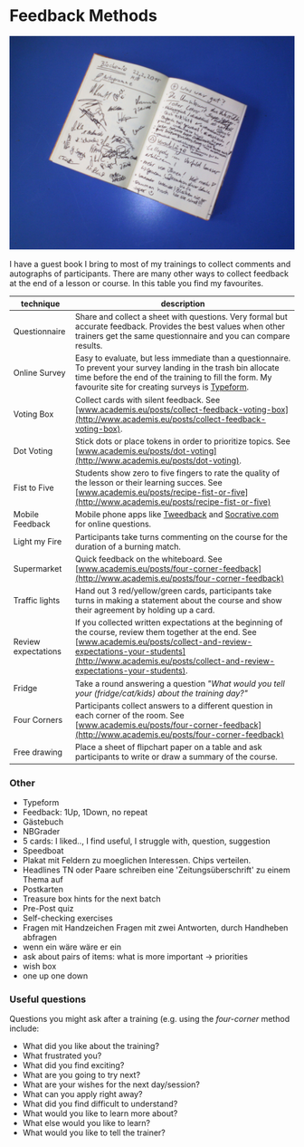 
# Feedback Methods

![guest book](../images/guestbook.jpg)

I have a guest book I bring to most of my trainings to collect comments and autographs of participants. There are many other ways to collect feedback at the end of a lesson or course. In this table you find my favourites.

| technique | description |
|-----------|-------------|
| Questionnaire | Share and collect a sheet with questions. Very formal but accurate feedback. Provides the best values when other trainers get the same questionnaire and you can compare results. |
Online Survey | Easy to evaluate, but less immediate than a questionnaire. To prevent your survey landing in the trash bin allocate time before the end of the training to fill the form. My favourite site for creating surveys is [Typeform](https://www.typeform.com/). |
Voting Box | Collect cards with silent feedback. See [www.academis.eu/posts/collect-feedback-voting-box](http://www.academis.eu/posts/collect-feedback-voting-box). |
Dot Voting | Stick dots or place tokens in order to prioritize topics. See [www.academis.eu/posts/dot-voting](http://www.academis.eu/posts/dot-voting). |
Fist to Five | Students show zero to five fingers to rate the quality of the lesson or their learning succes. See [www.academis.eu/posts/recipe-fist-or-five](http://www.academis.eu/posts/recipe-fist-or-five) |
Mobile Feedback | Mobile phone apps like [Tweedback](http://twbk.de) and [Socrative.com](http://socrative.com) for online questions. |
Light my Fire | Participants take turns commenting on the course for the duration of a burning match. |
Supermarket | Quick feedback on the whiteboard. See [www.academis.eu/posts/four-corner-feedback](http://www.academis.eu/posts/four-corner-feedback) |
Traffic lights | Hand out 3 red/yellow/green cards, participants take turns in making a statement about the course and show their agreement by holding up a card. |
Review expectations | If you collected written expectations at the beginning of the course, review them together at the end. See [www.academis.eu/posts/collect-and-review-expectations-your-students](http://www.academis.eu/posts/collect-and-review-expectations-your-students). |
Fridge | Take a round answering a question *"What would you tell your (fridge/cat/kids) about the training day?"* |
| Four Corners | Participants collect answers to a different question in each corner of the room. See [www.academis.eu/posts/four-corner-feedback](http://www.academis.eu/posts/four-corner-feedback) |
Free drawing | Place a sheet of flipchart paper on a table and ask participants to write or draw a summary of the course. |

### Other


* Typeform
* Feedback: 1Up, 1Down, no repeat
* Gästebuch
* NBGrader
* 5 cards: I liked.., I find useful, I struggle with, question, suggestion
* Speedboat
* Plakat mit Feldern zu moeglichen Interessen. Chips verteilen.
* Headlines	TN oder Paare schreiben eine 'Zeitungsüberschrift' zu einem Thema auf
* Postkarten		
* Treasure box	hints for the next batch	
* Pre-Post quiz		
* Self-checking exercises		
* Fragen mit Handzeichen	Fragen mit zwei Antworten, durch Handheben abfragen
* wenn <name> ein <auto> wäre wäre er ein <attribut>
* ask about pairs of items: what is more important -> priorities
* wish box
* one up one down

### Useful questions

Questions you might ask after a training (e.g. using the *four-corner* method include:

* What did you like about the training?
* What frustrated you?
* What did you find exciting?
* What are you going to try next?
* What are your wishes for the next day/session?
* What can you apply right away?
* What did you find difficult to understand?
* What would you like to learn more about?
* What else would you like to learn?
* What would you like to tell the trainer?

